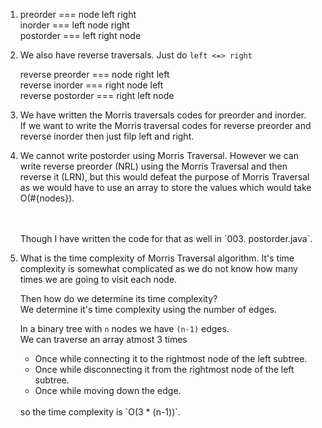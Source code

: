 1. preorder   === node left  right<br>
   inorder    === left node  right<br>
   postorder  === left right node<br>

2. We also have reverse traversals. Just do `left <=> right`

   reverse preorder  === node right left<br>
   reverse inorder   === right node left<br>
   reverse postorder === right left node<br>

3. We have written the Morris traversals codes for preorder and inorder.<br>
   If we want to write the Morris traversal codes for reverse preorder and reverse inorder then just filp left and right.


4. We cannot write postorder using Morris Traversal. However we can write reverse preorder
   (NRL) using the Morris Traversal and then reverse it (LRN), but this would defeat the purpose of Morris Traversal as we would have to use an array to store the values which would take O(#{nodes}).

   <br>
   <br>
   Though I have written the code for that as well in `003. postorder.java`.

5. What is the time complexity of Morris Traversal algorithm. It's time complexity is 
   somewhat complicated as we do not know how many times we are going to visit each node.
   <br>

   Then how do we determine its time complexity?
   <br>
   We determine it's time complexity using the number of edges.
   <br>

   In a binary tree with `n` nodes we have `(n-1)` edges.
   <br>
   We can traverse an array atmost 3 times
   <br>
      - Once while connecting it to the rightmost node of the left subtree.
      - Once while disconnecting it from the rightmost node of the left subtree.
      - Once while moving down the edge.

   <br>
   so the time complexity is `O(3 * (n-1))`.


       




